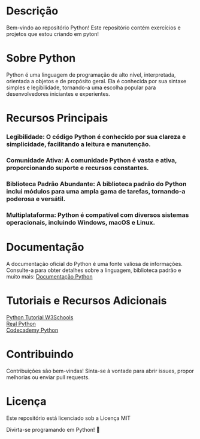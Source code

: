 # Descrição
Bem-vindo ao repositório Python! Este repositório contém exercícios e projetos que estou criando em pyton!

# Sobre Python
Python é uma linguagem de programação de alto nível, interpretada, orientada a objetos e de propósito geral. Ela é conhecida por sua sintaxe simples e legibilidade, tornando-a uma escolha popular para desenvolvedores iniciantes e experientes.

# Recursos Principais
### Legibilidade: O código Python é conhecido por sua clareza e simplicidade, facilitando a leitura e manutenção.
### Comunidade Ativa: A comunidade Python é vasta e ativa, proporcionando suporte e recursos constantes.
### Biblioteca Padrão Abundante: A biblioteca padrão do Python inclui módulos para uma ampla gama de tarefas, tornando-a poderosa e versátil.
### Multiplataforma: Python é compatível com diversos sistemas operacionais, incluindo Windows, macOS e Linux.

# Documentação
A documentação oficial do Python é uma fonte valiosa de informações. Consulte-a para obter detalhes sobre a linguagem, biblioteca padrão e muito mais: [Documentação Python](https://docs.python.org/pt-br/3/tutorial/)

# Tutoriais e Recursos Adicionais
[Python Tutorial W3Schools](https://www.w3schools.com/python/)  
[Real Python](https://realpython.com/)  
[Codecademy Python](https://try.codecademy.com/learn-python-3?g_network=g&g_productchannel=&g_adid=624951457624&g_locinterest=&g_keyword=codecademy%20python&g_acctid=243-039-7011&g_adtype=&g_keywordid=kwd-295813001496&g_ifcreative=&g_campaign=account&g_locphysical=1001565&g_adgroupid=128133970308&g_productid=&g_source={sourceid}&g_merchantid=&g_placement=&g_partition=&g_campaignid=1726903838&g_ifproduct=&utm_id=t_kwd-295813001496:ag_128133970308:cp_1726903838:n_g:d_c&utm_source=google&utm_medium=paid-search&utm_term=codecademy%20python&utm_campaign=INTL_Brand_Exact&utm_content=624951457624&g_adtype=search&g_acctid=243-039-7011&gclid=Cj0KCQiAwvKtBhDrARIsAJj-kTimy5UZ_NoWs7xT3vhz7ESzvFoPsibrWlWT6WgcrFgwXdK9NICKrtAaAjYxEALw_wcB)

# Contribuindo
Contribuições são bem-vindas! Sinta-se à vontade para abrir issues, propor melhorias ou enviar pull requests.

# Licença
Este repositório está licenciado sob a Licença MIT

Divirta-se programando em Python! 🐍
 
